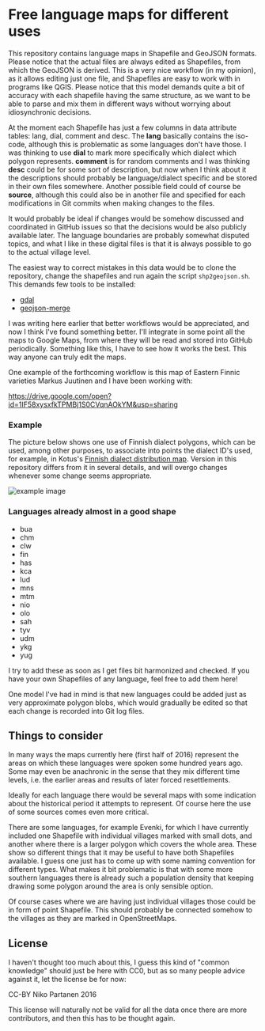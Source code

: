 # Free language maps for different uses

This repository contains language maps in Shapefile and GeoJSON formats. Please notice that the actual files are always edited as Shapefiles, from which the GeoJSON is derived. This is a very nice workflow (in my opinion), as it allows editing just one file, and Shapefiles are easy to work with in programs like QGIS. Please notice that this model demands quite a bit of accuracy with each shapefile having the same structure, as we want to be able to parse and mix them in different ways without worrying about idiosynchronic decisions.

At the moment each Shapefile has just a few columns in data attribute tables: lang, dial, comment and desc. The **lang** basically contains the iso-code, although this is problematic as some languages don't have those. I was thinking to use **dial** to mark more specifically which dialect which polygon represents. **comment** is for random comments and I was thinking **desc** could be for some sort of description, but now when I think about it the descriptions should probably be language/dialect specific and be stored in their own files somewhere. Another possible field could of course be **source**, although this could also be in another file and specified for each modifications in Git commits when making changes to the files. 

It would probably be ideal if changes would be somehow discussed and coordinated in GitHub issues so that the decisions would be also publicly available later. The language boundaries are probably somewhat disputed topics, and what I like in these digital files is that it is always possible to go to the actual village level.

The easiest way to correct mistakes in this data would be to clone the repository, change the shapefiles and run again the script `shp2geojson.sh`. This demands few tools to be installed:

- [gdal](http://www.gdal.org/)
- [geojson-merge](https://github.com/mapbox/geojson-merge)

I was writing here earlier that better workflows would be appreciated, and now I think I've found something better. I'll integrate in some point all the maps to Google Maps, from where they will be read and stored into GitHub periodically. Something like this, I have to see how it works the best. This way anyone can truly edit the maps.

One example of the forthcoming workflow is this map of Eastern Finnic varieties Markus Juutinen and I have been working with:

https://drive.google.com/open?id=1IF58xysxfkTPMBj1S0CVqnAOkYM&usp=sharing

### Example

The picture below shows one use of Finnish dialect polygons, which can be used, among other purposes, to associate into points the dialect ID's used, for example, in Kotus's [Finnish dialect distribution map](https://www.kotus.fi/en/on_language/dialects/finnish_dialects_7541). Version in this repository differs from it in several details, and will overgo changes whenever some change seems appropriate.

![example image](https://i.imgur.com/WMjYyvf.png)

### Languages already almost in a good shape

- bua
- chm
- clw
- fin
- has
- kca
- lud
- mns
- mtm
- nio
- olo
- sah
- tyv
- udm
- ykg
- yug

I try to add these as soon as I get files bit harmonized and checked. If you have your own Shapefiles of any language, feel free to add them here!

One model I've had in mind is that new languages could be added just as very approximate polygon blobs, which would gradually be edited so that each change is recorded into Git log files.

## Things to consider

In many ways the maps currently here (first half of 2016) represent the areas on which these languages were spoken some hundred years ago. Some may even be anachronic in the sense that they mix different time levels, i.e. the earlier areas and results of later forced resettlements.

Ideally for each language there would be several maps with some indication about the historical period it attempts to represent. Of course here the use of some sources comes even more critical.

There are some languages, for example Evenki, for which I have currently included one Shapefile with individual villages marked with small dots, and another where there is a larger polygon which covers the whole area. These show so different things that it may be useful to have both Shapefiles available. I guess one just has to come up with some naming convention for different types. What makes it bit problematic is that with some more southern languages there is already such a population density that keeping drawing some polygon around the area is only sensible option.

Of course cases where we are having just individual villages those could be in form of point Shapefile. This should probably be connected somehow to the villages as they are marked in OpenStreetMaps.

## License

I haven't thought too much about this, I guess this kind of "common knowledge" should just be here with CC0, but as so many people advice against it, let the license be for now:

CC-BY Niko Partanen 2016

This license will naturally not be valid for all the data once there are more contributors, and then this has to be thought again.
